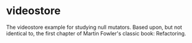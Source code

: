 videostore
==========

The videostore example for studying null mutators. Based upon, but not identical to, the first chapter of Martin Fowler's classic book: Refactoring.
